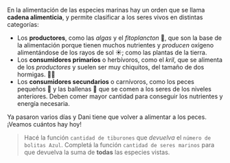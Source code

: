 En la alimentación de las especies marinas hay un orden que se llama **cadena alimenticia**, y permite clasificar a los seres vivos en distintas categorías:

* Los **productores**, como las _algas_ y el _fitoplancton_ :seedling:, que son la base de la alimentación porque tienen muchos nutrientes y _producen_ oxígeno alimentándose de los rayos de sol :sunny:; como las plantas de la tierra. 
* Los **consumidores primarios** o herbívoros, como el _kril_, que se alimenta de los _productores_ y suelen ser muy chiquitos, del tamaño de dos hormigas. :ant::ant: 
* Los **consumidores secundarios** o carnívoros, como los peces pequeños :blowfish: y las ballenas :whale2: que se comen a los seres de los niveles anteriores. Deben comer mayor cantidad para conseguir los nutrientes y energía necesaria.

Ya pasaron varios días y Dani tiene que volver a alimentar a los peces.  ¡Veamos cuántos hay hoy!


> Hacé la función `cantidad de tiburones` que _devuelva_ el `número de bolitas Azul`. Completá la función `cantidad de seres marinos` para que devuelva la suma de **todas** las especies vistas. 